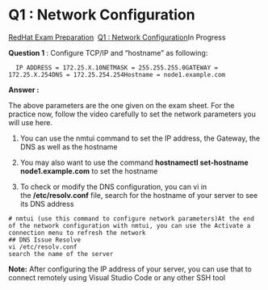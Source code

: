 Q1 : Network Configuration
==========================

[RedHat Exam Preparation](https://utrains.org/courses/redhat-exam-preparation/)  [Q1 : Network Configuration](https://utrains.org/lessons/q1-network-configuration/)In Progress

**Question 1** : Configure TCP/IP and “hostname” as following:

`   IP ADDRESS = 172.25.X.10NETMASK = 255.255.255.0GATEWAY = 172.25.X.254DNS = 172.25.254.254Hostname = node1.example.com   `

**Answer :** 

The above parameters are the one given on the exam sheet. For the practice now, follow the video carefully to set the network parameters you will use here.

1.  You can use the nmtui command to set the IP address, the Gateway, the DNS as well as the hostname
    
2.  You may also want to use the command **hostnamectl set-hostname  node1.example.com** to set the hostname
    
3.  To check or modify the DNS configuration, you can vi in the **/etc/resolv.conf** file, search for the hostname of your server to see its DNS address
    

```
# nmtui (use this command to configure network parameters)At the end of the network configuration with nmtui, you can use the Activate a connection menu to refresh the network
## DNS Issue Resolve
vi /etc/resolv.conf
search the name of the server

``` 

**Note:** After configuring the IP address of your server, you can use that to connect remotely using Visual Studio Code or any other SSH tool
